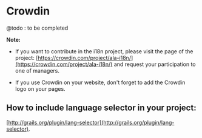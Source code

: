 # Crowdin

@todo : to be completed

**Note:** 
 * If you want to contribute in the i18n project, please visit the page of the project: [https://crowdin.com/project/ala-i18n/](https://crowdin.com/project/ala-i18n/) and request your participation to one of managers.

 * If you use Crowdin on your website, don't forget to add the Crowdin logo on your pages.

## How to include language selector in your project:

[http://grails.org/plugin/lang-selector](http://grails.org/plugin/lang-selector).